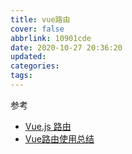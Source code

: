 ```yaml
---
title: vue路由
cover: false
abbrlink: 10901cde
date: 2020-10-27 20:36:20
updated:
categories:
tags:
---
```


参考
- [Vue.js 路由](https://www.runoob.com/vue2/vue-routing.html)
- [Vue路由使用总结](https://segmentfault.com/a/1190000014441507)